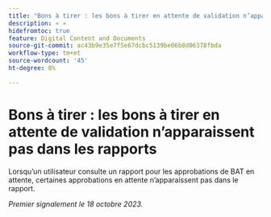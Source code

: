 ```yaml
---
title: "Bons à tirer : les bons à tirer en attente de validation n’apparaissent pas dans les rapports"
description: « »
hidefromtoc: true
feature: Digital Content and Documents
source-git-commit: ac43b9e35e7f5e67dcbc5139be06b8d06378fbda
workflow-type: tm+mt
source-wordcount: '45'
ht-degree: 8%

---
```



# Bons à tirer : les bons à tirer en attente de validation n’apparaissent pas dans les rapports

<!--WF and WFP-->

Lorsqu’un utilisateur consulte un rapport pour les approbations de BAT en attente, certaines approbations en attente n’apparaissent pas dans le rapport.

_Premier signalement le 18 octobre 2023._

